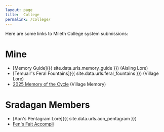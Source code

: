 ```yaml
---
layout: page
title:  College
permalink: /college/
---
```


Here are some links to Mileth College system submissions:

# Mine
- [Memory Guide]({{ site.data.urls.memory_guide }}) (Aisling Lore)
- [Temuair's Feral Fountains]({{ site.data.urls.feral_fountains }}) (Village Lore)
- [2025 Memory of the Cycle](https://novus-imperia.com/college/2025.htm) (Village Memory)

# Sradagan Members

- [Aon's Pentagram Lore]({{ site.data.urls.aon_pentagram }})
- [Fen's Fait Accompli](https://docs.google.com/document/d/1NtErhW2QhLBIogwYX_ljJTPF6QXf3Ck8pNMDFm9hgew/edit?tab=t.0)
